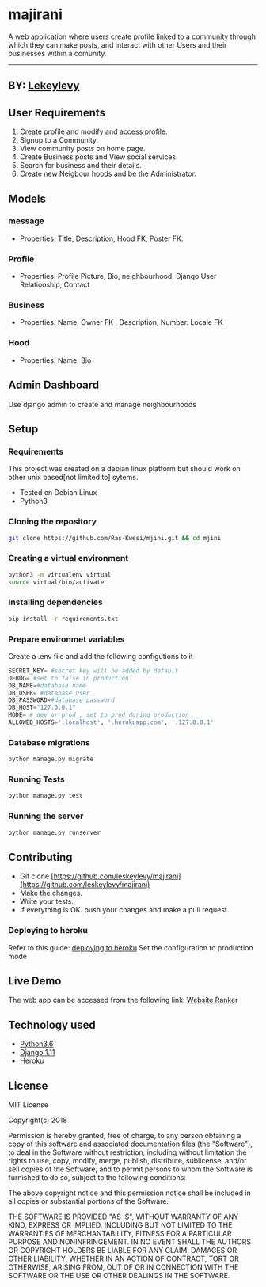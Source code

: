 # majirani
A web application where users create profile linked to a community through which they can make posts, and interact with other Users and their businesses within a comunity.

------------------------------------------------------------------------
## BY: [Lekeylevy](https://github.com/leskeylevy)

## User Requirements

1. Create profile and modify and access profile.
2. Signup to a Community.
3. View community posts on home page.
4. Create Business posts and View social services.
5. Search for business and their details.
6. Create new Neigbour hoods and be the Administrator.



## Models
### message 
* Properties: Title, Description, Hood FK, Poster FK.

### Profile 
* Properties: Profile Picture, Bio, neighbourhood, Django User Relationship, Contact

### Business
* Properties: Name, Owner FK , Description, Number. Locale FK

### Hood
* Properties: Name, Bio


## Admin Dashboard
Use django admin to create and manage neighbourhoods

## Setup

### Requirements
This project was created on a debian linux platform but should work on other unix based[not limited to] sytems.
* Tested on Debian Linux
* Python3

### Cloning the repository
```bash
git clone https://github.com/Ras-Kwesi/mjini.git && cd mjini
```

### Creating a virtual environment

```bash
python3 -m virtualenv virtual
source virtual/bin/activate
```
### Installing dependencies
```bash
pip install -r requirements.txt
```

### Prepare environmet variables
Create a .env file and add the following configutions to it
```python
SECRET_KEY= #secret key will be added by default
DEBUG= #set to false in production
DB_NAME=#database name
DB_USER= #database user
DB_PASSWORD=#database password
DB_HOST="127.0.0.1"
MODE= # dev or prod , set to prod during production
ALLOWED_HOSTS='.localhost', '.herokuapp.com', '.127.0.0.1'
```

### Database migrations

```bash
python manage.py migrate
```

### Running Tests
```bash
python manage.py test
```

### Running the server 
```bash
python manage.py runserver
```
## Contributing

- Git clone [https://github.com/leskeylevy/majirani](https://github.com/leskeylevy/majirani) 
- Make the changes.
- Write your tests.
- If everything is OK. push your changes and make a pull request.

### Deploying to heroku
Refer to this guide: [deploying to heroku](https://github.com/Benard18/Deployment_to_heroku_django)
Set the configuration to production mode

## Live Demo

The web app can be accessed from the following link: 
[Website Ranker](https://majiraniappa.herokuapp.com/)


## Technology used

* [Python3.6](https://www.python.org/)
* [Django 1.11](https://docs.djangoproject.com/en/1.11/)
* [Heroku](https://heroku.com)


## License
MIT License

Copyright(c) 2018

Permission is hereby granted, free of charge, to any person obtaining a copy of this software and associated documentation files (the "Software"), to deal in the Software without restriction, including without limitation the rights to use, copy, modify, merge, publish, distribute, sublicense, and/or sell copies of the Software, and to permit persons to whom the Software is furnished to do so, subject to the following conditions:

The above copyright notice and this permission notice shall be included in all copies or substantial portions of the Software.

THE SOFTWARE IS PROVIDED "AS IS", WITHOUT WARRANTY OF ANY KIND, EXPRESS OR IMPLIED, INCLUDING BUT NOT LIMITED TO THE WARRANTIES OF MERCHANTABILITY, FITNESS FOR A PARTICULAR PURPOSE AND NONINFRINGEMENT. IN NO EVENT SHALL THE AUTHORS OR COPYRIGHT HOLDERS BE LIABLE FOR ANY CLAIM, DAMAGES OR OTHER LIABILITY, WHETHER IN AN ACTION OF CONTRACT, TORT OR OTHERWISE, ARISING FROM, OUT OF OR IN CONNECTION WITH THE SOFTWARE OR THE USE OR OTHER DEALINGS IN THE SOFTWARE.